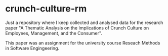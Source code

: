 # crunch-culture-rm
Just a repository where I keep collected and analysed data for the research paper "A Thematic Analysis on the Implications of Crunch Culture on Employees, Management, and the Consumer".

This paper was an assignment for the university course Reseach Methods in Software Engingeering.
